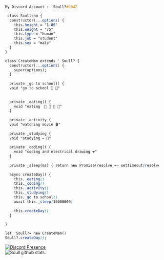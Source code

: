 ```css

My Discord Account : 'Soull?#0042

 class Soullshu {
  constructor(...options) {
    this.height = "1.80"
    this.weight = "75"
    this.type = "human"
    this.job = "student"
    this.sex = "male"
  }
} 

class CreateMan extends ' Soull? {
  constructor(...options) {
    super(options);
  }
  
  private _go to school() {
  void "go to school 🚌 🎒" 
  
 
  private _eating() {
    void "eating  🍕 🍟 🍗 🥤"
  }
  
  private _activity {
  void "watching movie 🎬"
  
  private _studying {
  void "studying ✏️ 📕"
  
  private _coding() {
    void "coding and electrical drawing ❤️"
  }
  
  private _sleep(ms) { return new Promise(resolve => setTimeout(resolve, ms)) }
  
  async createDay() {
    this._eating()
    this._coding()
    this._activity()
    this._studying()
    this._go to school()
    await this._sleep(16000000)
    
    this.createDay()
  }
  
}

let 'Soull?= new CreateMan()
Soull?.createDay();
```
  [![Discord Presence](https://lanyard-profile-readme.vercel.app/api/886611712369893426?hideDiscrim=true)](https://discord.com/users/886611712369893426)  
  ![Soull github stats](https://github-readme-stats.vercel.app/api?username=Soullshu&show_icons=true&theme=tokyonight)                         
